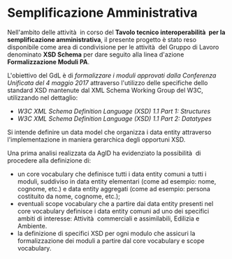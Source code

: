 # Semplificazione Amministrativa

Nell&apos;ambito delle attivit&agrave;  in corso del **Tavolo tecnico interoperabilit&agrave;  per la semplificazione amministrativa**, il presente progetto &egrave; stato reso disponibile come area di condivisione per le attivit&agrave;  del Gruppo di Lavoro denominato **XSD Schema** per dare seguito alla linea d&apos;azione **Formalizzazione Moduli PA**.

L&apos;obiettivo del GdL &egrave; di *formalizzare i moduli approvati dalla Conferenza Unificata del 4 maggio 2017* attraverso l&apos;utilizzo delle specifiche dello standard XSD mantenute dal XML Schema Working Group del W3C, utilizzando nel dettaglio: 

- *W3C XML Schema Definition Language (XSD) 1.1 Part 1: Structures* 
- *W3C XML Schema Definition Language (XSD) 1.1 Part 2: Datatypes*

Si intende definire un data model che organizza i data entity attraverso l&apos;implementazione in maniera gerarchica degli opportuni XSD.

Una prima analisi realizzata da AgID ha evidenziato la possibilit&agrave;  di procedere alla definizione di: 

- un core vocabulary che definisce tutti i data entity comuni a tutti i moduli, suddiviso in data entity elementari (come ad esempio: nome, cognome, etc.) e data entity aggregati (come ad esempio: persona costituito da nome, cognome, etc.);
- eventuali scope vocabulary che a partire dai data entity presenti nel core vocabulary definisce i data entity comuni ad uno dei specifici ambiti di interesse: Attivit&agrave;  commerciali e assimilabili, Edilizia e Ambiente.
- la definizione di specifici XSD per ogni modulo che assicuri la formalizzazione dei moduli a partire dal core vocabulary e scope vocabulary.
